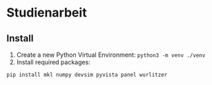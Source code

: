 # Studienarbeit

## Install
1. Create a new Python Virtual Environment: `python3 -m venv ./venv`
2. Install required packages:
```
pip install mkl numpy devsim pyvista panel wurlitzer
```
